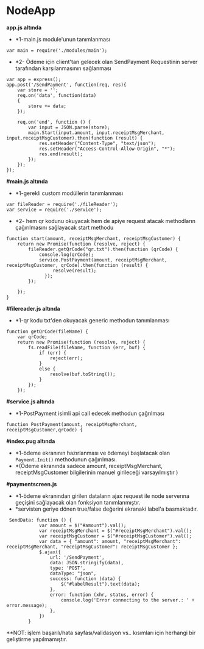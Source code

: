# NodeApp

**app.js altında**

* *1-main.js module'unun tanımlanması 
```
var main = require('./modules/main');
```

* *2- Ödeme için client'tan gelecek olan SendPayment Requestinin server tarafından karşılanmasının sağlanması
```
var app = express();
app.post('/SendPayment', function(req, res){
    var store = '';
    req.on('data', function(data) 
    {
        store += data;
    });

    req.on('end', function () {
        var input = JSON.parse(store);
        main.Start(input.amount, input.receiptMsgMerchant, input.receiptMsgCustomer).then(function (result) {
            res.setHeader("Content-Type", "text/json");
            res.setHeader("Access-Control-Allow-Origin", "*");
            res.end(result);
        });
    });
});
```

**#main.js altında**

* *1-gerekli custom modüllerin tanımlanması 
```
var fileReader = require('./fileReader');
var service = require('./service');
```

* *2- hem qr kodunu okuyacak hem de apiye request atacak methodların çağırılmasını sağlayacak start methodu
```
function start(amount, receiptMsgMerchant, receiptMsgCustomer) {
    return new Promise(function (resolve, reject) {
        fileReader.getQrCode("qr.txt").then(function (qrCode) {
            console.log(qrCode);
            service.PostPayment(amount, receiptMsgMerchant, receiptMsgCustomer, qrCode).then(function (result) {
                 resolve(result);
              });
        });

    });
}
```

**#filereader.js altında**

* *1-qr kodu txt'den okuyacak generic methodun tanımlanması
```
function getQrCode(fileName) {
    var qrCode;
    return new Promise(function (resolve, reject) {
        fs.readFile(fileName, function (err, buf) {
            if (err) {
                reject(err);
            }
            else {
                resolve(buf.toString());
            }
        });
    });
```

**#service.js altında**

* *1-PostPayment isimli api call edecek methodun çağrılması
```
function PostPayment(amount, receiptMsgMerchant, receiptMsgCustomer,qrCode) {
```

**#index.pug altında**

* *1-ödeme ekranının hazırlanması ve ödemeyi başlatacak olan ```Payment.Init()``` methodunun çağırılması.
* *(Ödeme ekranında sadece amount, receiptMsgMerchant, receiptMsgCustomer bilgilerinin manuel girileceği varsayılmıştır )

**#paymentscreen.js**

* *1-ödeme ekranından girilen dataların ajax request ile node serverına geçişini sağlayacak olan fonksiyon tanımlanmıştır.
* *servisten geriye dönen true/false değerini ekranaki label'a basmaktadır.
```
 SendData: function () {
            var amount = $("#amount").val();
            var receiptMsgMerchant = $("#receiptMsgMerchant").val();
            var receiptMsgCustomer = $("#receiptMsgCustomer").val();
            var data = { "amount": amount, "receiptMsgMerchant": receiptMsgMerchant, "receiptMsgCustomer": receiptMsgCustomer };
            $.ajax({
                url: '/SendPayment',
                data: JSON.stringify(data),
                type: 'POST',
                dataType: "json",
                success: function (data) {
                    $("#labelResult").text(data);
                },
                error: function (xhr, status, error) {
                    console.log('Error connecting to the server.: ' + error.message);
                },
            })
        }
```

**NOT: işlem başarılı/hata sayfası/validasyon vs.. kısımları için herhangi bir geliştirme yapılmamıştır.
